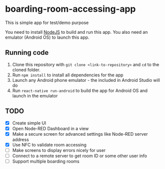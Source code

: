 # boarding-room-accessing-app

This is simple app for test/demo purpose

You need to install [NodeJS](https://nodejs.org/en/download/) to build and run this app. You also need an emulator (Android OS) to launch this app.

## Running code

1. Clone this repository with `git clone <link-to-repository>` and `cd` to the cloned folder.
2. Run `npm install` to install all dependencies for the app
3. Launch any Android phone emulator - the included in Android Studio will do
4. Run `react-native run-android` to build the app for Android OS and launch in the emulator

## TODO

- [x] Create simple UI
- [x] Open Node-RED Dashboard in a view
- [x] Make a secure screen for advanced settings like Node-RED server address
- [x] Use NFC to validate room accessing
- [ ] Make screens to display errors nicely for user
- [ ] Connect to a remote server to get room ID or some other user info
- [ ] Support multiple boarding rooms
